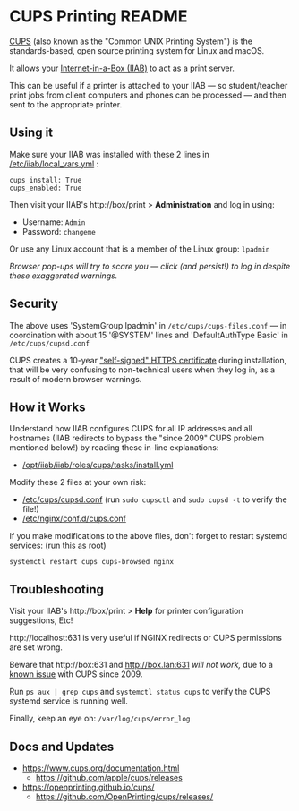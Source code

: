 # CUPS Printing README

[CUPS](https://en.wikipedia.org/wiki/CUPS) (also known as the "Common UNIX Printing System") is the standards-based, open source printing system for Linux and macOS.

It allows your [Internet-in-a-Box (IIAB)](https://internet-in-a-box.org) to act as a print server.

This can be useful if a printer is attached to your IIAB &mdash; so student/teacher print jobs from client computers and phones can be processed &mdash; and then sent to the appropriate printer.

## Using it

Make sure your IIAB was installed with these 2 lines in [/etc/iiab/local_vars.yml](http://faq.iiab.io/#What_is_local_vars.yml_and_how_do_I_customize_it%3F) :

```
cups_install: True
cups_enabled: True
```

Then visit your IIAB's http://box/print > **Administration** and log in using:

- Username: `Admin`
- Password: `changeme`

Or use any Linux account that is a member of the Linux group: `lpadmin`

_Browser pop-ups will try to scare you &mdash; click (and persist!) to log in despite these exaggerated warnings._

## Security

The above uses 'SystemGroup lpadmin' in `/etc/cups/cups-files.conf` &mdash; in coordination with about 15 '@SYSTEM' lines and 'DefaultAuthType Basic' in `/etc/cups/cupsd.conf`

CUPS creates a 10-year ["self-signed" HTTPS certificate](https://www.cups.org/doc/encryption.html) during installation, that will be very confusing to non-technical users when they log in, as a result of modern browser warnings.

## How it Works

Understand how IIAB configures CUPS for all IP addresses and all hostnames (IIAB redirects to bypass the "since 2009" CUPS problem mentioned below!) by reading these in-line explanations:

- [/opt/iiab/iiab/roles/cups/tasks/install.yml](tasks/install.yml)

Modify these 2 files at your own risk:

- [/etc/cups/cupsd.conf](https://www.cups.org/doc/man-cupsd.conf.html) (run `sudo cupsctl` and `sudo cupsd -t` to verify the file!)
- [/etc/nginx/conf.d/cups.conf](templates/cups.conf.j2)

If you make modifications to the above files, don't forget to restart systemd services: (run this as root)

```
systemctl restart cups cups-browsed nginx
```

## Troubleshooting

Visit your IIAB's http://box/print > **Help** for printer configuration suggestions, Etc!

http://localhost:631 is very useful if NGINX redirects or CUPS permissions are set wrong.

Beware that http://box:631 and http://box.lan:631 _will not work,_ due to a [known issue](https://bugs.debian.org/cgi-bin/bugreport.cgi?bug=530027) with CUPS since 2009.

Run `ps aux | grep cups` and `systemctl status cups` to verify the CUPS systemd service is running well.

Finally, keep an eye on: `/var/log/cups/error_log`

## Docs and Updates

- https://www.cups.org/documentation.html
  - https://github.com/apple/cups/releases
- https://openprinting.github.io/cups/
  - https://github.com/OpenPrinting/cups/releases/
